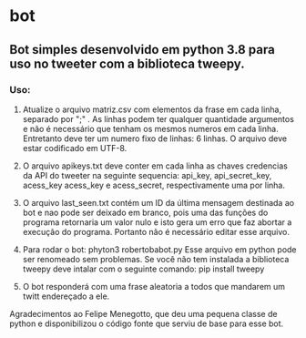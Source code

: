 # bot

## Bot simples desenvolvido em python 3.8 para uso no tweeter com a biblioteca tweepy.

### Uso: 

1. Atualize o arquivo matriz.csv com elementos da frase em cada linha, separado por ";" . As linhas podem ter qualquer quantidade argumentos e não é necessário que tenham os mesmos numeros em cada linha. Entretanto deve ter um numero fixo de linhas: 6 linhas. O arquivo deve estar codificado em UTF-8.

2. O arquivo apikeys.txt deve conter em cada linha as chaves credencias da API do tweeter na seguinte sequencia: api_key, api_secret_key, acess_key 
acess_key e acess_secret, respectivamente uma por linha.

3. O arquivo last_seen.txt contém um ID da última mensagem destinada ao bot e nao pode ser deixado em branco, pois uma das funções do programa retornaria um valor nulo e isto gera um erro que faz abortar a execução do programa. Portanto não é necessário editar esse arquivo.

4. Para rodar o bot: phyton3 robertobabot.py 
Esse arquivo em python pode ser renomeado sem problemas. Se você não tem instalada a biblioteca tweepy deve intalar com o seguinte comando: pip install tweepy

5. O bot responderá com uma frase aleatoria a todos que mandarem um twitt endereçado a ele. 

Agradecimentos ao Felipe Menegotto, que deu uma pequena classe de python e disponibilizou o código fonte que serviu de base para esse bot.
